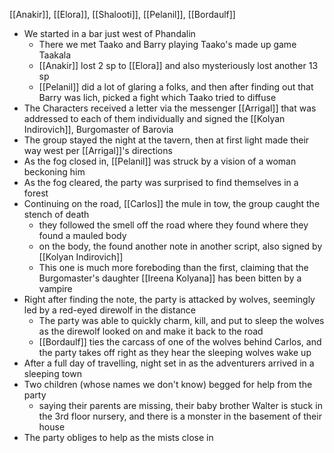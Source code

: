 [[Anakir]], [[Elora]], [[Shalooti]], [[Pelanil]], [[Bordaulf]]

- We started in a bar just west of Phandalin
	- There we met Taako and Barry playing Taako's made up game Taakala
	- [[Anakir]] lost 2 sp to [[Elora]] and also mysteriously lost another 13 sp
	- [[Pelanil]] did a lot of glaring a folks, and then after finding out that Barry was lich, picked a fight which Taako tried to diffuse
- The Characters received a letter via the messenger [[Arrigal]] that was addressed to each of them individually and signed the [[Kolyan Indirovich]], Burgomaster of Barovia
- The group stayed the night at the tavern, then at first light made their way west per [[Arrigal]]'s directions
- As the fog closed in, [[Pelanil]] was struck by a vision of a woman beckoning him
- As the fog cleared, the party was surprised to find themselves in a forest
- Continuing on the road, [[Carlos]] the mule in tow, the group caught the stench of death
	- they followed the smell off the road where they found where they found a mauled body
	- on the body, the found another note in another script, also signed by [[Kolyan Indirovich]]
	- This one is much more foreboding than the first, claiming that the Burgomaster's daughter [[Ireena Kolyana]] has been bitten by a vampire
- Right after finding the note, the party is attacked by wolves, seemingly led by a red-eyed direwolf in the distance
	- The party was able to quickly charm, kill, and put to sleep the wolves as the direwolf looked on and make it back to the road
	- [[Bordaulf]] ties the carcass of one of the wolves behind Carlos, and the party takes off right as they hear the sleeping wolves wake up 
- After a full day of travelling, night set in as the adventurers arrived in a sleeping town
- Two children (whose names we don't know) begged for help from the party
	- saying their parents are missing, their baby brother Walter is stuck in the 3rd floor nursery, and there is a monster in the basement of their house
- The party obliges to help as the mists close in